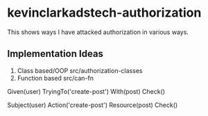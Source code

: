 # kevinclarkadstech-authorization

This shows ways I have attacked authorization in various ways.

## Implementation Ideas

1. Class based/OOP src/authorization-classes
2. Function based src/can-fn

Given(user)
TryingTo('create-post')
With(post)
Check()

Subject(user)
Action('create-post')
Resource(post)
Check()
